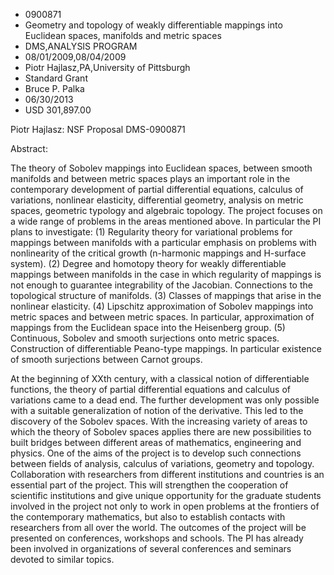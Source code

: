 
* 0900871
* Geometry and topology of weakly differentiable mappings into Euclidean spaces, manifolds and metric spaces
* DMS,ANALYSIS PROGRAM
* 08/01/2009,08/04/2009
* Piotr Hajlasz,PA,University of Pittsburgh
* Standard Grant
* Bruce P. Palka
* 06/30/2013
* USD 301,897.00

Piotr Hajlasz: NSF Proposal DMS-0900871

Abstract:

The theory of Sobolev mappings into Euclidean spaces, between smooth manifolds
and between metric spaces plays an important role in the contemporary
development of partial differential equations, calculus of variations, nonlinear
elasticity, differential geometry, analysis on metric spaces, geometric typology
and algebraic topology. The project focuses on a wide range of problems in the
areas mentioned above. In particular the PI plans to investigate: (1) Regularity
theory for variational problems for mappings between manifolds with a particular
emphasis on problems with nonlinearity of the critical growth (n-harmonic
mappings and H-surface system). (2) Degree and homotopy theory for weakly
differentiable mappings between manifolds in the case in which regularity of
mappings is not enough to guarantee integrability of the Jacobian. Connections
to the topological structure of manifolds. (3) Classes of mappings that arise in
the nonlinear elasticity. (4) Lipschitz approximation of Sobolev mappings into
metric spaces and between metric spaces. In particular, approximation of
mappings from the Euclidean space into the Heisenberg group. (5) Continuous,
Sobolev and smooth surjections onto metric spaces. Construction of
differentiable Peano-type mappings. In particular existence of smooth
surjections between Carnot groups.

At the beginning of XXth century, with a classical notion of differentiable
functions, the theory of partial differential equations and calculus of
variations came to a dead end. The further development was only possible with a
suitable generalization of notion of the derivative. This led to the discovery
of the Sobolev spaces. With the increasing variety of areas to which the theory
of Sobolev spaces applies there are new possibilities to built bridges between
different areas of mathematics, engineering and physics. One of the aims of the
project is to develop such connections between fields of analysis, calculus of
variations, geometry and topology. Collaboration with researchers from different
institutions and countries is an essential part of the project. This will
strengthen the cooperation of scientific institutions and give unique
opportunity for the graduate students involved in the project not only to work
in open problems at the frontiers of the contemporary mathematics, but also to
establish contacts with researchers from all over the world. The outcomes of the
project will be presented on conferences, workshops and schools. The PI has
already been involved in organizations of several conferences and seminars
devoted to similar topics.













